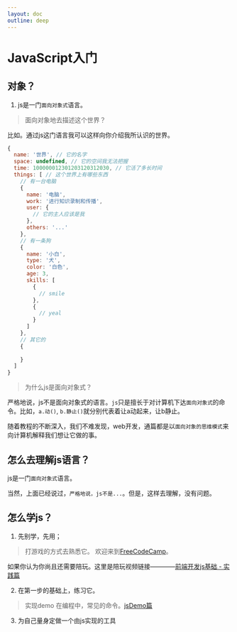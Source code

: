 ```yaml
---
layout: doc
outline: deep
---
```


# JavaScript入门

## 对象？

1. js是一门`面向对象式`语言。

  > 面向对象地去描述这个世界？
  
  比如。通过js这门语言我可以这样向你介绍我所认识的世界。

  ```js
  {
    name: '世界', // 它的名字
    space: undefined, // 它的空间我无法把握
    time: 100000012301203120312030, // 它活了多长时间
    things: [ // 这个世界上有哪些东西
      // 有一台电脑
      {
        name: '电脑', 
        work: '进行知识录制和传播',
        user: {
          // 它的主人应该是我
        },
        others: '...'
      },
      // 有一条狗
      {
        name: '小白', 
        type: '犬',
        color: '白色',
        age: 3,
        skills: [
          { 
            // smile 
          },
          { 
            // yeal 
          }
        ]
      },
      // 其它的
      { 
       
      }
    ]
  }
  ```
  
  > 为什么js是面向对象式？

  严格地说，js不是面向对象式的语言。`js`只是擅长于对计算机下达`面向对象式`的命令。比如，`a.动()`, `b.静止()`就分别代表着让a动起来，让b静止。

  随着教程的不断深入，我们不难发现，web开发，通篇都是以`面向对象的思维模式`来向计算机解释我们想让它做的事。
  
## 怎么去理解js语言？

  js是一门`面向对象式`语言。
  
  当然，上面已经说过，`严格地说，js不是...`。但是，这样去理解，没有问题。

## 怎么学js？

1. 先别学，先用；

  > 打游戏的方式去熟悉它。
  欢迎来到[FreeCodeCamp](https://www.freecodecamp.org/chinese/learn/javascript-algorithms-and-data-structures)。
  
  如果你认为你尚且还需要陪玩。这里是陪玩视频链接————[前端开发js基础 - 实践篇](https://www.bilibili.com/video/BV1pb4y1K7dH/)

2. 在第一步的基础上，练习它。
  
  > 实现demo
  在编程中，常见的命令。[jsDemo篇](./demo.md)

3. 为自己量身定做一个由js实现的工具
